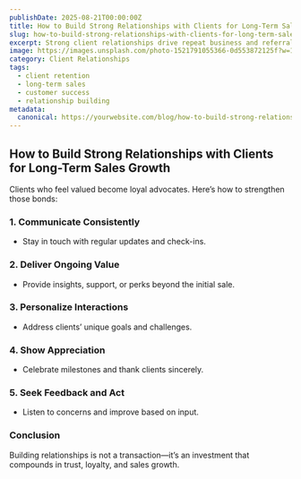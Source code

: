 ```yaml
---
publishDate: 2025-08-21T00:00:00Z
title: How to Build Strong Relationships with Clients for Long-Term Sales Growth
slug: how-to-build-strong-relationships-with-clients-for-long-term-sales-growth
excerpt: Strong client relationships drive repeat business and referrals. Learn how to nurture connections for long-term sales success.
image: https://images.unsplash.com/photo-1521791055366-0d553872125f?w=1080&q=80
category: Client Relationships
tags:
  - client retention
  - long-term sales
  - customer success
  - relationship building
metadata:
  canonical: https://yourwebsite.com/blog/how-to-build-strong-relationships-with-clients-for-long-term-sales-growth
---
```


## How to Build Strong Relationships with Clients for Long-Term Sales Growth

Clients who feel valued become loyal advocates. Here’s how to strengthen those bonds:

### 1. **Communicate Consistently**
   - Stay in touch with regular updates and check-ins.

### 2. **Deliver Ongoing Value**
   - Provide insights, support, or perks beyond the initial sale.

### 3. **Personalize Interactions**
   - Address clients’ unique goals and challenges.

### 4. **Show Appreciation**
   - Celebrate milestones and thank clients sincerely.

### 5. **Seek Feedback and Act**
   - Listen to concerns and improve based on input.

### Conclusion
Building relationships is not a transaction—it’s an investment that compounds in trust, loyalty, and sales growth.
